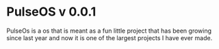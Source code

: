 # PulseOS v 0.0.1
PulseOs is a os that is meant as a fun little project that has been growing since last year and now it is one of the largest projects I have ever made.
